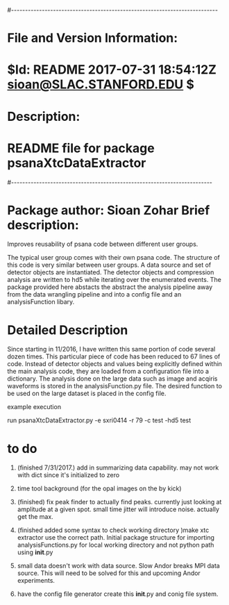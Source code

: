 #--------------------------------------------------------------------------
# File and Version Information:
#  $Id: README 2017-07-31 18:54:12Z sioan@SLAC.STANFORD.EDU $
#
# Description:
#  README file for package psanaXtcDataExtractor
#------------------------------------------------------------------------

Package author: Sioan Zohar
Brief description:
==================

Improves reusability of psana code between different user groups.

The typical user group comes with their own psana code.  The structure of this code is very similar between user groups.
A data source and set of detector objects are instantiated.   The detector objects and compression analysis are written to hd5 while iterating over the enumerated events.  The package provided here abstacts the abstract the analysis pipeline away from the data wrangling pipeline and into a config file and an analysisFunction libary.




Detailed Description
=====================
Since starting in 11/2016, I have written this same portion of code several dozen times.  This particular piece of code has been reduced to 67 lines of code.  Instead of detector objects and values being explicitly defined within the main analysis code, they are loaded from a configuration file into a dictionary.  The analysis done on the large data such as image and acqiris waveforms is stored in the analysisFunction.py file.  The desired function to be used on the large dataset is placed in the config file.

example execution

 run psanaXtcDataExtractor.py -e sxri0414 -r 79 -c test -hd5 test


to do 
====================

1) (finished 7/31/2017.) add in summarizing data capability. may not work with dict since it's initialized to zero
2) time tool background (for the opal images on the by kick)
3) (finished) fix peak finder to actually find peaks.  currently just looking at amplitude at a given spot.  small time jitter will introduce noise.  actually get the max.
4) (finished added some syntax to check working directory )make xtc extractor use the correct path. Initial package structure for importing analysisFunctions.py for local working directory and not python path using __init__.py

5) small data doesn't work with data source. Slow Andor breaks MPI data source.  This will need to be solved for this and upcoming Andor experiments.

6) have the config file generator create this __init__.py and conig file system.
